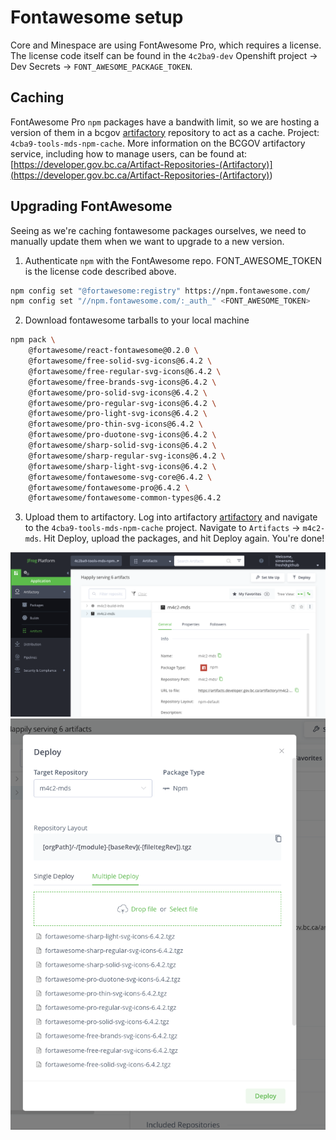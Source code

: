 # Fontawesome setup

Core and Minespace are using FontAwesome Pro, which requires a license. The license code itself can be found in the `4c2ba9-dev` Openshift project -> Dev Secrets -> `FONT_AWESOME_PACKAGE_TOKEN`.

## Caching

FontAwesome Pro `npm` packages have a bandwith limit, so we are hosting a version of them in a bcgov [artifactory](https://artifacts.developer.gov.bc.ca/) repository to act as a cache. Project: `4cba9-tools-mds-npm-cache`. More information on the BCGOV artifactory service, including how to manage users, can be found at: [https://developer.gov.bc.ca/Artifact-Repositories-(Artifactory)](<https://developer.gov.bc.ca/Artifact-Repositories-(Artifactory)>)

## Upgrading FontAwesome

Seeing as we're caching fontawesome packages ourselves, we need to manually update them when we want to upgrade to a new version.

1. Authenticate `npm` with the FontAwesome repo. FONT_AWESOME_TOKEN is the license code described above.

```bash
npm config set "@fortawesome:registry" https://npm.fontawesome.com/
npm config set "//npm.fontawesome.com/:_auth_" <FONT_AWESOME_TOKEN>
```

2. Download fontawesome tarballs to your local machine

```bash
npm pack \
    @fortawesome/react-fontawesome@0.2.0 \
    @fortawesome/free-solid-svg-icons@6.4.2 \
    @fortawesome/free-regular-svg-icons@6.4.2 \
    @fortawesome/free-brands-svg-icons@6.4.2 \
    @fortawesome/pro-solid-svg-icons@6.4.2 \
    @fortawesome/pro-regular-svg-icons@6.4.2 \
    @fortawesome/pro-light-svg-icons@6.4.2 \
    @fortawesome/pro-thin-svg-icons@6.4.2 \
    @fortawesome/pro-duotone-svg-icons@6.4.2 \
    @fortawesome/sharp-solid-svg-icons@6.4.2 \
    @fortawesome/sharp-regular-svg-icons@6.4.2 \
    @fortawesome/sharp-light-svg-icons@6.4.2 \
    @fortawesome/fontawesome-svg-core@6.4.2 \
    @fortawesome/fontawesome-pro@6.4.2 \
    @fortawesome/fontawesome-common-types@6.4.2
```

3. Upload them to artifactory. Log into artifactory [artifactory](https://artifacts.developer.gov.bc.ca/) and navigate to the `4cba9-tools-mds-npm-cache` project. Navigate to `Artifacts` -> `m4c2-mds`. Hit Deploy, upload the packages, and hit Deploy again. You're done!

![](images/artifactory1.png)
![](images/artifactory2.png)
